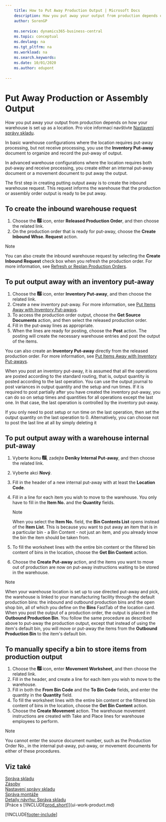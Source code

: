 ```yaml
---
    title: How to Put Away Production Output | Microsoft Docs
    description: How you put away your output from production depends on how your warehouse is set up as a location.
    author: SorenGP

    ms.service: dynamics365-business-central
    ms.topic: conceptual
    ms.devlang: na
    ms.tgt_pltfrm: na
    ms.workload: na
    ms.search.keywords:
    ms.date: 10/01/2020
    ms.author: edupont

---
```

# Put Away Production or Assembly Output
How you put away your output from production depends on how your warehouse is set up as a location. Pro více informací navštivte [Nastavení správy skladu](warehouse-setup-warehouse.md).

In basic warehouse configurations where the location requires put-away processing, but not receive processing, you use the **Inventory Put-away** document to organize and record the put-away of output.

In advanced warehouse configurations where the location requires both put-away and receive processing, you create either an internal put-away document or a movement document to put away the output.

The first step in creating putting output away is to create the inbound warehouse request. This request informs the warehouse that the production or assembly order output is ready to be put away.

## To create the inbound warehouse request
1. Choose the ![Lightbulb that opens the Tell Me feature](media/ui-search/search_small.png "Tell me what you want to do") icon, enter **Released Production Order**, and then choose the related link.
2. On the production order that is ready for put-away, choose the **Create Inbound Whse. Request** action.

> [!NOTE]  
> You can also create the inbound warehouse request by selecting the **Create Inbound Request** check box when you refresh the production order. For more information, see [Refresh or Replan Production Orders](production-how-to-replan-refresh-production-orders.md).

## To put output away with an inventory put-away
1. Choose the ![Lightbulb that opens the Tell Me feature](media/ui-search/search_small.png "Tell me what you want to do") icon, enter **Inventory Put-away**, and then choose the related link.
2. Create a new inventory put-away. For more information, see [Put Items Away with Inventory Put-aways](warehouse-how-to-put-items-away-with-inventory-put-aways.md).
3. To access the production order output, choose the **Get Source Documents** action, and then select the released production order.
4. Fill in the put-away lines as appropriate.
5. When the lines are ready for posting, choose the **Post** action. The posting will create the necessary warehouse entries and post the output of the items.

You can also create an **Inventory Put-away** directly from the released production order. For more information, see [Put Items Away with Inventory Put-aways](warehouse-how-to-put-items-away-with-inventory-put-aways.md).

When you post an inventory put-away, it is assumed that all the operations are posted according to the standard routing, that is, output quantity is posted according to the last operation. You can use the output journal to post variances in output quantity and the setup and run times. If it is required to post partially after you have created the inventory put-away, you can do so on setup times and quantities for all operations except the last one. In that case, the last operation is controlled by the inventory put-away.

If you only need to post setup or run time on the last operation, then set the output quantity on the last operation to 0. Alternatively, you can choose not to post the last line at all by simply deleting it

## To put output away with a warehouse internal put-away
1. Vyberte ikonu ![Žárovky, která otevře funkci Řekněte mi](media/ui-search/search_small.png "Řekněte mi, co chcete dělat"), zadejte **Deníky  Internal Put-away**, and then choose the related link.
2. Vyberte akci **Nový**.
3. Fill in the header of a new internal put-away with at least the **Location Code**.
4. Fill in a line for each item you wish to move to the warehouse. You only have to fill in the **Item No.** and the **Quantity** fields.

   > [!NOTE]  
   > When you select the **Item No.** field, the **Bin Contents List** opens instead of the **Item List**. This is because you want to put away an item that is in a particular bin - a Bin Content - not just an item, and you already know the bin the item should be taken from.

4. To fill the worksheet lines with the entire bin content or the filtered bin content of bins in the location, choose the **Get Bin Content** action.
5. Choose the **Create Put-away** action, and the items you want to move out of production are now on put-away instructions waiting to be stored in the warehouse.

> [!NOTE]  
> When your warehouse location is set up to use directed put-away and pick, the warehouse is linked to your manufacturing facility through the default production bins: the inbound and outbound production bins and the open shop bin, all of which you define on the **Bins** FastTab of the location card. When you post the output of a production order, the output is placed in the **Outbound Production Bin**. You follow the same procedure as described above to put-away the production output, except that instead of using the item's default bin, you will move or put-away the items from the **Outbound Production Bin** to the item's default bin.

## To manually specify a bin to store items from production output
1. Choose the ![Lightbulb that opens the Tell Me feature](media/ui-search/search_small.png "Tell me what you want to do") icon, enter **Movement Worksheet**, and then choose the related link.
2. Fill in the header, and create a line for each item you wish to move to the warehouse.
3. Fill in both the **From Bin Code** and the **To Bin Code** fields, and enter the quantity in the **Quantity** field.
4. To fill the worksheet lines with the entire bin content or the filtered bin content of bins in the location, choose the **Get Bin Content** action.
5. Choose the **Create Movement** action. The warehouse movement instructions are created with Take and Place lines for warehouse employees to perform.

> [!NOTE]  
> You cannot enter the source document number, such as the Production Order No., in the internal put-away, put-away, or movement documents for either of these procedures.

## Viz také
[Správa skladu](warehouse-manage-warehouse.md)    
[Zásoby](inventory-manage-inventory.md)    
[Nastavení správy skladu](warehouse-setup-warehouse.md)       
[Správa montáže](assembly-assemble-items.md)      
[Detaily návrhu: Správa skladu](design-details-warehouse-management.md)    
[Práce s [!INCLUDE[prod_short](includes/prod_short.md)]](ui-work-product.md)


[!INCLUDE[footer-include](includes/footer-banner.md)]